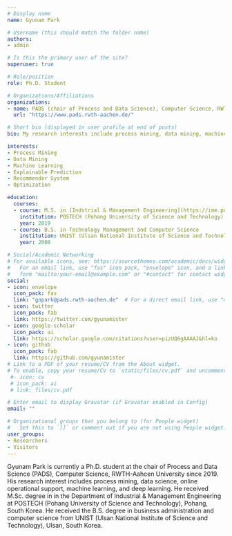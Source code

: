 ```yaml
---
# Display name
name: Gyunam Park

# Username (this should match the folder name)
authors:
- admin

# Is this the primary user of the site?
superuser: true

# Role/position
role: Ph.D. Student

# Organizations/Affiliations
organizations:
- name: PADS (chair of Process and Data Science), Computer Science, RWTH-Aachen University
  url: "https://www.pads.rwth-aachen.de/"

# Short bio (displayed in user profile at end of posts)
bio: My research interests include process mining, data mining, machine learning, explainalbe prediction, and recommender system.

interests:
- Process Mining
- Data Mining
- Machine Learning
- Explainable Prediction
- Recommender System
- Optimization

education:
  courses:
  - course: M.S. in [Indstrial & Management Engineering](https://ime.postech.ac.kr/)
    institution: POSTECH (Pohang University of Science and Technology)
    year: 2019
  - course: B.S. in Technology Management and Computer Science
    institution: UNIST (Ulsan National Institute of Science and Technology)
    year: 2008

# Social/Academic Networking
# For available icons, see: https://sourcethemes.com/academic/docs/widgets/#icons
#   For an email link, use "fas" icon pack, "envelope" icon, and a link in the
#   form "mailto:your-email@example.com" or "#contact" for contact widget.
social:
- icon: envelope
  icon_pack: fas
  link: "gnpark@pads.rwth-aachen.de"  # For a direct email link, use "mailto:test@example.org".
- icon: twitter
  icon_pack: fab
  link: https://twitter.com/gyunamister
- icon: google-scholar
  icon_pack: ai
  link: https://scholar.google.com/citations?user=pizUQ6gAAAAJ&hl=ko
- icon: github
  icon_pack: fab
  link: https://github.com/gyunamister
# Link to a PDF of your resume/CV from the About widget.
# To enable, copy your resume/CV to `static/files/cv.pdf` and uncomment the lines below.
 #- icon: cv
 # icon_pack: ai
 # link: files/cv.pdf

# Enter email to display Gravatar (if Gravatar enabled in Config)
email: ""

# Organizational groups that you belong to (for People widget)
#   Set this to `[]` or comment out if you are not using People widget.
user_groups:
- Researchers
- Visitors
---
```


Gyunam Park is currently a Ph.D. student at the chair of Process and Data Science (PADS), Computer Science, RWTH-Aahcen University since 2019. His research interest includes process mining, data science, online operational support, machine learning, and deep learning. He received M.Sc. degree in in the Department of Industrial & Management Engineering at POSTECH (Pohang University of Science and Technology), Pohang, South Korea. He received the B.S. degree in business administration and computer science from UNIST (Ulsan National Institute of Science and Technology), Ulsan, South Korea.